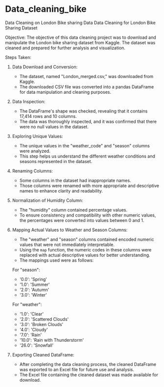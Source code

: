 # Data_cleaning_bike
Data Cleaning on London Bike sharing Data
Data Cleaning for London Bike Sharing Dataset

Objective:
The objective of this data cleaning project was to download and manipulate the London bike sharing dataset from Kaggle. The dataset was cleaned and prepared for further analysis and visualization.

Steps Taken:

1. Data Download and Conversion:
   - The dataset, named "London_merged.csv," was downloaded from Kaggle.
   - The downloaded CSV file was converted into a pandas DataFrame for data manipulation and cleaning purposes.

2. Data Inspection:
   - The DataFrame's shape was checked, revealing that it contains 17,414 rows and 10 columns.
   - The data was thoroughly inspected, and it was confirmed that there were no null values in the dataset.

3. Exploring Unique Values:
   - The unique values in the "weather_code" and "season" columns were analyzed.
   - This step helps us understand the different weather conditions and seasons represented in the dataset.

4. Renaming Columns:
   - Some columns in the dataset had inappropriate names.
   - Those columns were renamed with more appropriate and descriptive names to enhance clarity and readability.

5. Normalization of Humidity Column:
   - The "humidity" column contained percentage values.
   - To ensure consistency and compatibility with other numeric values, the percentages were converted into values between 0 and 1.

6. Mapping Actual Values to Weather and Season Columns:
   - The "weather" and "season" columns contained encoded numeric values that were not immediately interpretable.
   - Using the `map` function, the numeric codes in these columns were replaced with actual descriptive values for better understanding.
   - The mappings used were as follows:
   
   For "season":
   - '0.0': 'Spring'
   - '1.0': 'Summer'
   - '2.0': 'Autumn'
   - '3.0': 'Winter'
   
   For "weather":
   - '1.0': 'Clear'
   - '2.0': 'Scattered Clouds'
   - '3.0': 'Broken Clouds'
   - '4.0': 'Cloudy'
   - '7.0': 'Rain'
   - '10.0': 'Rain with Thunderstorm'
   - '26.0': 'Snowfall'
   
7. Exporting Cleaned DataFrame:
   - After completing the data cleaning process, the cleaned DataFrame was exported to an Excel file for future use and analysis.
   - The Excel file containing the cleaned dataset was made available for download.


